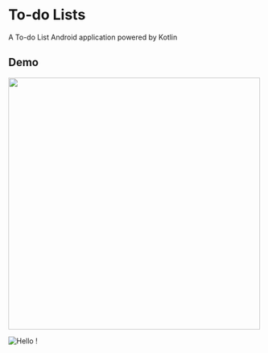 # To-do Lists

A To-do List Android application powered by Kotlin

## Demo

<img src="https://s3.gifyu.com/images/kotlin-todolist.gif" height="500px" />


![Hello !](https://api.visitorbadge.io/api/VisitorHit?user=kevinadhiguna&repo=kotlin-todo-list&label=thanks%20for%20dropping%20in%20!&labelColor=%23000000&countColor=%23FFFFFF)
